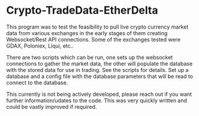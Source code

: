 # Crypto-TradeData-EtherDelta
This program was to test the feasibility to pull live crypto currency market data from various exchanges in the early stages of them creating Websocket/Rest API connections. Some of the exchanges tested were GDAX, Poloniex, Liqui, etc.. 

There are two scripts which can be run, one sets up the websocket connections to gather the market data, the other will populate the database with the stored data for use in trading. See the scripts for details. Set up a database and a config file with the database parameters that will be read to connect to the database. 

This currently is not being actively developed, please reach out if you want further information/udates to the code. This was very quickly written and could be vastly improved if required.
